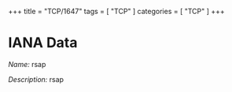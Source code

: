 +++
title = "TCP/1647"
tags = [ "TCP" ]
categories = [ "TCP" ]
+++

# IANA Data

_Name:_ rsap

_Description:_ rsap


